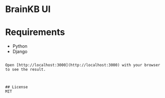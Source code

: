# BrainKB UI 
 
# Requirements
- Python 
- Django 
 
```

Open [http://localhost:3000](http://localhost:3000) with your browser to see the result.
 
 

## License
MIT
